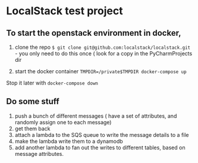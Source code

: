 # LocalStack test project

## To start the openstack environment in docker, 

1. clone the repo
`$ git clone git@github.com:localstack/localstack.git` - you only need to do this once
( look for a copy in the PyCharmProjects dir

2. start the docker container
`TMPDIR=/private$TMPDIR docker-compose up`

Stop it later with `docker-compose down`

## Do some stuff


1. push a bunch of different messages ( have a set of attributes, and randomly assign one to each message)
2. get them back
3. attach a lambda to the SQS queue to write the message details to a file
4. make the lambda write them to a dynamodb
5. add another lambda to fan out the writes to different tables, based on message attributes.

